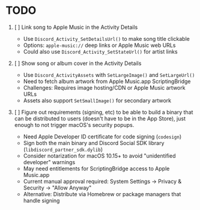 # TODO

1. [ ] Link song to Apple Music in the Activity Details
   - Use `Discord_Activity_SetDetailsUrl()` to make song title clickable
   - Options: `apple-music://` deep links or Apple Music web URLs
   - Could also use `Discord_Activity_SetStateUrl()` for artist links

2. [ ] Show song or album cover in the Activity Details
   - Use `Discord_ActivityAssets` with `SetLargeImage()` and `SetLargeUrl()`
   - Need to fetch album artwork from Apple Music.app ScriptingBridge
   - Challenges: Requires image hosting/CDN or Apple Music artwork URLs
   - Assets also support `SetSmallImage()` for secondary artwork

3. [ ] Figure out requirements (signing, etc) to be able to build a binary that can be distributed
       to users (doesn't have to be in the App Store), just enough to not trigger macOS's
       security popups.
   - Need Apple Developer ID certificate for code signing (`codesign`)
   - Sign both the main binary and Discord Social SDK library (`libdiscord_partner_sdk.dylib`)
   - Consider notarization for macOS 10.15+ to avoid "unidentified developer" warnings
   - May need entitlements for ScriptingBridge access to Apple Music.app
   - Current manual approval required: System Settings → Privacy & Security → "Allow Anyway"
   - Alternative: Distribute via Homebrew or package managers that handle signing
